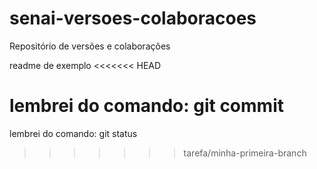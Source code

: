 # senai-versoes-colaboracoes
Repositório de versões e colaborações

readme de exemplo
<<<<<<< HEAD

lembrei do comando: git commit
=======
lembrei do comando: git status
>>>>>>> tarefa/minha-primeira-branch
